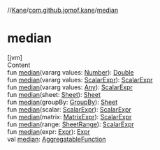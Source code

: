 //[Kane](../index.md)/[com.github.jomof.kane](index.md)/[median](median.md)



# median  
[jvm]  
Content  
fun [median](median.md)(vararg values: [Number](https://kotlinlang.org/api/latest/jvm/stdlib/kotlin/-number/index.html)): [Double](https://kotlinlang.org/api/latest/jvm/stdlib/kotlin/-double/index.html)  
fun [median](median.md)(vararg values: [ScalarExpr](-scalar-expr/index.md)): [ScalarExpr](-scalar-expr/index.md)  
fun [median](median.md)(vararg values: [Any](https://kotlinlang.org/api/latest/jvm/stdlib/kotlin/-any/index.html)): [ScalarExpr](-scalar-expr/index.md)  
fun [median](median.md)(sheet: [Sheet](../com.github.jomof.kane.impl.sheet/-sheet/index.md)): [Sheet](../com.github.jomof.kane.impl.sheet/-sheet/index.md)  
fun [median](median.md)(groupBy: [GroupBy](../com.github.jomof.kane.impl.sheet/-group-by/index.md)): [Sheet](../com.github.jomof.kane.impl.sheet/-sheet/index.md)  
fun [median](median.md)(scalar: [ScalarExpr](-scalar-expr/index.md)): [ScalarExpr](-scalar-expr/index.md)  
fun [median](median.md)(matrix: [MatrixExpr](-matrix-expr/index.md)): [ScalarExpr](-scalar-expr/index.md)  
fun [median](median.md)(range: [SheetRange](../com.github.jomof.kane.impl.sheet/-sheet-range/index.md)): [ScalarExpr](-scalar-expr/index.md)  
fun [median](median.md)(expr: [Expr](-expr/index.md)): [Expr](-expr/index.md)  
val [median](median.md): [AggregatableFunction](../com.github.jomof.kane.impl.functions/-aggregatable-function/index.md)  



